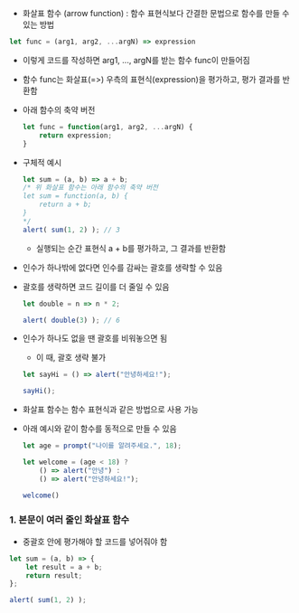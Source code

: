 - 화살표 함수 (arrow function) : 함수 표현식보다 간결한 문법으로 함수를 만들 수 있는 방법
``` javascript
let func = (arg1, arg2, ...argN) => expression
```
- 이렇게 코드를 작성하면 arg1, ..., argN를 받는 함수 func이 만들어짐
- 함수 func는 화살표(=>) 우측의 표현식(expression)을 평가하고, 평가 결과를 반환함
- 아래 함수의 축약 버전
    ``` javascript
    let func = function(arg1, arg2, ...argN) {
        return expression;
    }
    ```
- 구체적 예시
    ``` javascript
    let sum = (a, b) => a + b;
    /* 위 화살표 함수는 아래 함수의 축약 버전
    let sum = function(a, b) {
        return a + b;
    }
    */
    alert( sum(1, 2) ); // 3
    ```
    - 실행되는 순간 표현식 a + b를 평가하고, 그 결과를 반환함

- 인수가 하나밖에 없다면 인수를 감싸는 괄호를 생략할 수 있음
- 괄호를 생략하면 코드 길이를 더 줄일 수 있음
    ``` javascript
    let double = n => n * 2;

    alert( double(3) ); // 6
    ```
- 인수가 하나도 없을 땐 괄호를 비워놓으면 됨
    - 이 때, 괄호 생략 불가
    ``` javascript
    let sayHi = () => alert("안녕하세요!");

    sayHi();
    ```

- 화살표 함수는 함수 표현식과 같은 방법으로 사용 가능
- 아래 예시와 같이 함수를 동적으로 만들 수 있음
    ``` javascript
    let age = prompt("나이를 알려주세요.", 18);

    let welcome = (age < 18) ?
        () => alert("안녕") :
        () => alert("안녕하세요!");
    
    welcome()
    ```

### 1. 본문이 여러 줄인 화살표 함수
- 중괄호 안에 평가해야 할 코드를 넣어줘야 함
``` javascript
let sum = (a, b) => {
    let result = a + b;
    return result;
};

alert( sum(1, 2) );
```